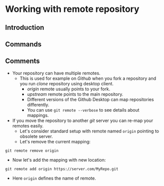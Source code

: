 # Working with remote repository

## Introduction

## Commands

## Comments

* Your repository can have multiple remotes.
  * This is used for example on _Github_ when you fork a repository and you
    run _clone_ repository using desktop client.
    * _origin_ remote usually points to your fork.
    * _upstream_ remote points to the main repository.
    * Different versions of the Github Desktop can map repositories differently.
    * You can use ```git remote --verbose``` to see details about mappings.
* If you move the repository to another _git_ server you can re-map your
  remotes easily.
  * Let's consider standard setup with remote named ```origin``` pointing to
    obsolete server.
  * Let's remove the current mapping:

```
git remote remove origin
```

  * Now let's add the mapping with new location:

```
git remote add origin https://server.com/MyRepo.git
```

  * Here ```origin``` defines the name of remote.
